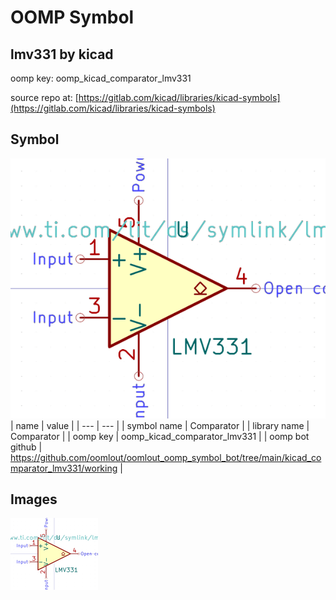 # OOMP Symbol  
## lmv331  by kicad  
  
oomp key: oomp_kicad_comparator_lmv331  
  
source repo at: [https://gitlab.com/kicad/libraries/kicad-symbols](https://gitlab.com/kicad/libraries/kicad-symbols)  
## Symbol  
  
[![working.png](working_600.png)](working.png)  
| name | value | 
| --- | --- | 
| symbol name | Comparator | 
| library name | Comparator | 
| oomp key | oomp_kicad_comparator_lmv331 | 
| oomp bot github | https://github.com/oomlout/oomlout_oomp_symbol_bot/tree/main/kicad_comparator_lmv331/working | 
## Images  
  
[![working.png](working_140.png)](working.png)  
